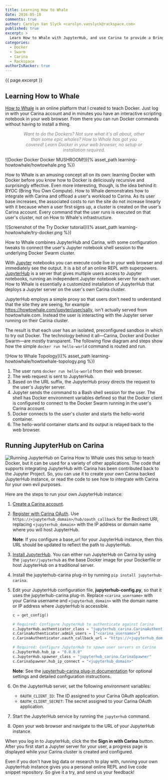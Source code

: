 ```yaml
---
title: Learning How to Whale
date: 2016-05-10
comments: true
author: Carolyn Van Slyck <carolyn.vanslyck@rackspace.com>
published: true
excerpt: >
  Learn How to Whale with JupyterHub, and use Carina to provide a Bring Your Own Compute experience to users that encourages interactivity, play, and sharing.
categories:
  - Docker
  - Swarm
  - Carina
  - Rackspace
authorIsRacker: true
---
```


{{ page.excerpt }}

## Learning How to Whale
[How to Whale][howtowhale] is an online platform that I created to teach Docker. Just log in with your Carina account and in minutes you have an interactive scripting notebook in your web browser. From there you can run Docker commands without having to install a thing.

<p style="color: gray; font-style: italic; text-align: center; margin-left: 4em; margin-right: 4em;">Want to do the Dockers? Not sure what it's all about, other than some epic whales? How to Whale has got you covered! Learn Docker in your web browser, no setup or installation required.</p>

![Docker Docker Docker MUSHROOM!]({% asset_path learning-howtowhale/howtowhale.png %})

How to Whale is an amusing concept all on its own: learning Docker with Docker before you know how to Docker is deliciously recursive and surprisingly effective. Even more interesting, though, is the idea behind it: BYOC (Bring You Own Compute). How to Whale demonstrates how to integrate with Carina and offload a user's workload to Carina. As its user base increases, the associated costs to run the site do not increase linearly with it because when a user first signs up, a cluster is created on the user's Carina account. Every command that the user runs is executed on that user's cluster, not on How to Whale's infrastructure.

![Screenshot of the Try Docker tutorial]({% asset_path learning-howtowhale/try-docker.png %})

How to Whale combines JupyterHub and Carina, with some configuration tweaks to connect the user's Jupyter notebook shell session to the underlying Docker Swarm cluster.

With [Jupyter][jupyter] notebooks you can execute code live in your web browser and immediately see the output. It is a bit of an online REPL with superpowers. [JupyterHub][jupyterhub] is a server that gives multiple users access to Jupyter notebooks, running an independent Jupyter notebook server for each user. How to Whale is essentially a customized installation of JupyterHub that deploys a Jupyter server on the user's own Carina cluster.

JupyterHub employs a simple proxy so that users don't need to understand that the site they are seeing, for example https://howtowhale.com/jupyter/user/sally, isn't actually served from howtowhale.com. Instead the user is interacting with the Jupyter server running on their Carina cluster.

The result is that each user has an isolated, preconfigured sandbox in which to try out Docker.
The technology behind it all—Carina, Docker and Docker Swarm—are mostly transparent. The following
flow diagram and steps show how the simple `docker run hello-world` command is routed and run.

![How to Whale Topology]({% asset_path learning-howtowhale/howtowhale-topology.png %})

1. The user runs `docker run hello-world` from their web browser.
1. The web request is sent to JupyterHub.
1. Based on the URL suffix, the JupyterHub proxy directs the request to the
    user's Jupyter server.
1. Jupyter sends the command to a Bash shell session for the user. The shell
    has Docker environment variables defined so that the Docker client is configured
    to connect to the Docker Swarm running in the user's Carina account.
1. Docker connects to the user's cluster and starts the hello-world container.
1. The hello-world container starts and its output is relayed back to the web browser.

## Running JupyterHub on Carina
<img class="right" src="{% asset_path learning-howtowhale/docker-jupyter.png %}" alt="Running JupyterHub on Carina"/>
How to Whale uses this setup to teach Docker, but it can be used for a variety of other
applications. The code that supports integrating JupyterHub with Carina has been contributed back to the Jupyter Project. So, you can use it to create your own Carina backed JupyterHub instance, or read the code to see how to integrate with Carina for your own evil purposes.

Here are the steps to run your own JupyterHub instance:

1. [Create a Carina account](https://getcarina.com).
1. [Register with Carina OAuth]({{site.baseurl}}/docs/reference/oauth-integration/#register-your-application).
    Use `https://<jupyterhub_domain>/hub/oauth_callback` for the Redirect URI, replacing
    `<jupyterhub_domain>` with the IP address or domain name where you will host JupyterHub.

    **Note**: If you configure a base_url for your JupyterHub instance, then this URL
    should be updated to reflect the path to JupyterHub.
1. [Install JupyterHub](https://github.com/jupyterhub/jupyterhub/blob/master/README.md).
    You can either run JupyterHub on Carina by using the `jupyter/jupyterhub` as the base
    Docker image for your Dockerfile or host JupyterHub on a traditional server.
1. Install the jupyterhub-carina plug-in by running `pip install jupyterhub-carina`.
1. Edit your JupyterHub configuration file, **jupyterhub-config.py**, so that
    it uses the jupyterhub-carina plug-in. Replace `<carina_username>` with your
    Carina username and `<jupyterhub_domain>` with the domain name or IP address
    where JupyterHub is accessible.

    ```python
    c = get_config()

    # Required: Configure JupyterHub to authenticate against Carina
    c.JupyterHub.authenticator_class = "jupyterhub_carina.CarinaAuthenticator"
    c.CarinaAuthenticator.admin_users = ["<carina_username>"]
    c.CarinaAuthenticator.oauth_callback_url = "https://<jupyterhub_domain>/hub/oauth_callback"

    # Required: Configure JupyterHub to spawn user servers on Carina
    c.JupyterHub.hub_ip = "0.0.0.0"
    c.JupyterHub.spawner_class = "jupyterhub_carina.CarinaSpawner"
    c.CarinaSpawner.hub_ip_connect = "<jupyterhub_domain>"
    ```

    **Note**: See the [jupyterhub-carina plug-in documentation][jupyterhub-carina] for optional
    settings and detailed configuration instructions.
1. On the JupyterHub server, set the following environment variables:
    * `OAUTH_CLIENT_ID`: The ID assigned to your Carina OAuth application.
    * `OAUTH_CLIENT_SECRET`: The secret assigned to your Carina OAuth application.
1. Start the JupyterHub service by running the `jupyterhub` command.
1. Open your web browser and navigate to the URL of your JupyterHub instance.

When you log in to JupyterHub, click the the **Sign in with Carina** button.
After you first start a Jupyter server for your user, a progress page is displayed
while your Carina cluster is created and configured.

Even if you don't have big data or research to play with, running your own JupyterHub instance
gives you a personal online REPL and live code snippet repository. So give it a try,
and send us your feedback!

[howtowhale]: https://howtowhale.com
[jupyter]: http://jupyter.org
[jupyterhub]: http://jupyterhub.readthedocs.io/en/latest/
[jupyterhub-carina]: https://github.com/jupyterhub/jupyterhub-carina/
